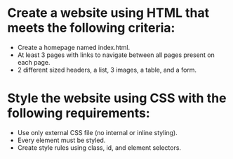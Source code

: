<h1>Create a website using HTML that meets the following criteria:</h1>
<ul>
  <li>Create a homepage named index.html.</li>
  <li>At least 3 pages with links to navigate between all pages present on each page.</li>
  <li>2 different sized headers, a list, 3 images, a table, and a form.</li>
</ul>

<h1>Style the website using CSS with the following requirements:</h1>
<ul>
  <li>Use only external CSS file (no internal or inline styling).</li>
  <li>Every element must be styled.</li>
  <li>Create style rules using class, id, and element selectors.</li>
</ul>

